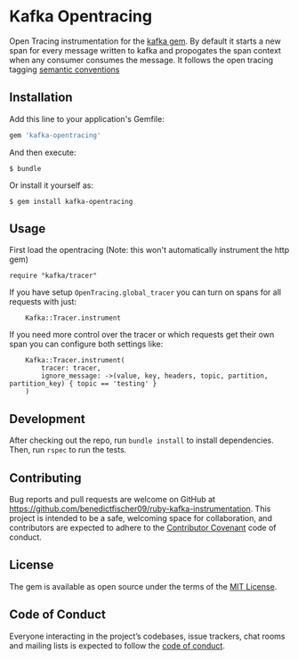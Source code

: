 # Kafka Opentracing

Open Tracing instrumentation for the [kafka gem](https://github.com/zendesk/ruby-kafka). By default it starts a new span for every message written to kafka and propogates the span context when any consumer consumes the message. It follows the open tracing tagging [semantic conventions](https://opentracing.io/specification/conventions)

## Installation

Add this line to your application's Gemfile:

```ruby
gem 'kafka-opentracing'
```

And then execute:

    $ bundle

Or install it yourself as:

    $ gem install kafka-opentracing

## Usage
First load the opentracing (Note: this won't automatically instrument the http gem)
```
require "kafka/tracer"
```

If you have setup `OpenTracing.global_tracer` you can turn on spans for all requests with just:
```
    Kafka::Tracer.instrument
```

If you need more control over the tracer or which requests get their own span you can configure both settings like:
```
    Kafka::Tracer.instrument(
        tracer: tracer,
        ignore_message: ->(value, key, headers, topic, partition, partition_key) { topic == 'testing' }
    )
```

## Development

After checking out the repo, run `bundle install` to install dependencies. Then, run `rspec` to run the tests.

## Contributing

Bug reports and pull requests are welcome on GitHub at https://github.com/benedictfischer09/ruby-kafka-instrumentation. This project is intended to be a safe, welcoming space for collaboration, and contributors are expected to adhere to the [Contributor Covenant](http://contributor-covenant.org) code of conduct.

## License

The gem is available as open source under the terms of the [MIT License](https://opensource.org/licenses/MIT).

## Code of Conduct

Everyone interacting in the project’s codebases, issue trackers, chat rooms and mailing lists is expected to follow the [code of conduct](https://github.com/benedictfischer09/ruby-kafka-instrumentation/blob/master/CODE_OF_CONDUCT.md).
